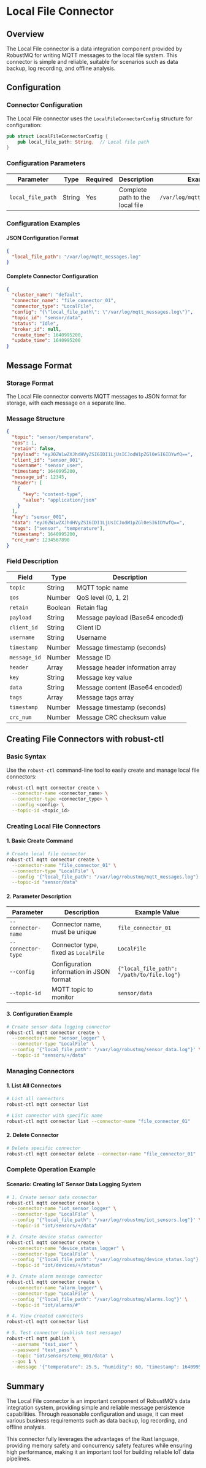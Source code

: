 # Local File Connector

## Overview

The Local File connector is a data integration component provided by RobustMQ for writing MQTT messages to the local file system. This connector is simple and reliable, suitable for scenarios such as data backup, log recording, and offline analysis.

## Configuration

### Connector Configuration

The Local File connector uses the `LocalFileConnectorConfig` structure for configuration:

```rust
pub struct LocalFileConnectorConfig {
    pub local_file_path: String,  // Local file path
}
```

### Configuration Parameters

| Parameter | Type | Required | Description | Example |
|-----------|------|----------|-------------|---------|
| `local_file_path` | String | Yes | Complete path to the local file | `/var/log/mqtt_messages.log` |

### Configuration Examples

#### JSON Configuration Format
```json
{
  "local_file_path": "/var/log/mqtt_messages.log"
}
```

#### Complete Connector Configuration
```json
{
  "cluster_name": "default",
  "connector_name": "file_connector_01",
  "connector_type": "LocalFile",
  "config": "{\"local_file_path\": \"/var/log/mqtt_messages.log\"}",
  "topic_id": "sensor/data",
  "status": "Idle",
  "broker_id": null,
  "create_time": 1640995200,
  "update_time": 1640995200
}
```

## Message Format

### Storage Format
The Local File connector converts MQTT messages to JSON format for storage, with each message on a separate line.

### Message Structure

```json
{
  "topic": "sensor/temperature",
  "qos": 1,
  "retain": false,
  "payload": "eyJ0ZW1wZXJhdHVyZSI6IDI1LjUsICJodW1pZGl0eSI6IDYwfQ==",
  "client_id": "sensor_001",
  "username": "sensor_user",
  "timestamp": 1640995200,
  "message_id": 12345,
  "header": [
    {
      "key": "content-type",
      "value": "application/json"
    }
  ],
  "key": "sensor_001",
  "data": "eyJ0ZW1wZXJhdHVyZSI6IDI1LjUsICJodW1pZGl0eSI6IDYwfQ==",
  "tags": ["sensor", "temperature"],
  "timestamp": 1640995200,
  "crc_num": 1234567890
}
```

### Field Description

| Field | Type | Description |
|-------|------|-------------|
| `topic` | String | MQTT topic name |
| `qos` | Number | QoS level (0, 1, 2) |
| `retain` | Boolean | Retain flag |
| `payload` | String | Message payload (Base64 encoded) |
| `client_id` | String | Client ID |
| `username` | String | Username |
| `timestamp` | Number | Message timestamp (seconds) |
| `message_id` | Number | Message ID |
| `header` | Array | Message header information array |
| `key` | String | Message key value |
| `data` | String | Message content (Base64 encoded) |
| `tags` | Array | Message tags array |
| `timestamp` | Number | Message timestamp (seconds) |
| `crc_num` | Number | Message CRC checksum value |

## Creating File Connectors with robust-ctl

### Basic Syntax

Use the `robust-ctl` command-line tool to easily create and manage local file connectors:

```bash
robust-ctl mqtt connector create \
  --connector-name <connector_name> \
  --connector-type <connector_type> \
  --config <config> \
  --topic-id <topic_id>
```

### Creating Local File Connectors

#### 1. Basic Create Command

```bash
# Create local file connector
robust-ctl mqtt connector create \
  --connector-name "file_connector_01" \
  --connector-type "LocalFile" \
  --config '{"local_file_path": "/var/log/robustmq/mqtt_messages.log"}' \
  --topic-id "sensor/data"
```

#### 2. Parameter Description

| Parameter | Description | Example Value |
|-----------|-------------|---------------|
| `--connector-name` | Connector name, must be unique | `file_connector_01` |
| `--connector-type` | Connector type, fixed as `LocalFile` | `LocalFile` |
| `--config` | Configuration information in JSON format | `{"local_file_path": "/path/to/file.log"}` |
| `--topic-id` | MQTT topic to monitor | `sensor/data` |

#### 3. Configuration Example

```bash
# Create sensor data logging connector
robust-ctl mqtt connector create \
  --connector-name "sensor_logger" \
  --connector-type "LocalFile" \
  --config '{"local_file_path": "/var/log/robustmq/sensor_data.log"}' \
  --topic-id "sensors/+/data"
```

### Managing Connectors

#### 1. List All Connectors
```bash
# List all connectors
robust-ctl mqtt connector list

# List connector with specific name
robust-ctl mqtt connector list --connector-name "file_connector_01"
```

#### 2. Delete Connector
```bash
# Delete specific connector
robust-ctl mqtt connector delete --connector-name "file_connector_01"
```

### Complete Operation Example

#### Scenario: Creating IoT Sensor Data Logging System

```bash
# 1. Create sensor data connector
robust-ctl mqtt connector create \
  --connector-name "iot_sensor_logger" \
  --connector-type "LocalFile" \
  --config '{"local_file_path": "/var/log/robustmq/iot_sensors.log"}' \
  --topic-id "iot/sensors/+/data"

# 2. Create device status connector
robust-ctl mqtt connector create \
  --connector-name "device_status_logger" \
  --connector-type "LocalFile" \
  --config '{"local_file_path": "/var/log/robustmq/device_status.log"}' \
  --topic-id "iot/devices/+/status"

# 3. Create alarm message connector
robust-ctl mqtt connector create \
  --connector-name "alarm_logger" \
  --connector-type "LocalFile" \
  --config '{"local_file_path": "/var/log/robustmq/alarms.log"}' \
  --topic-id "iot/alarms/#"

# 4. View created connectors
robust-ctl mqtt connector list

# 5. Test connector (publish test message)
robust-ctl mqtt publish \
  --username "test_user" \
  --password "test_pass" \
  --topic "iot/sensors/temp_001/data" \
  --qos 1 \
  --message '{"temperature": 25.5, "humidity": 60, "timestamp": 1640995200}'
```


## Summary

The Local File connector is an important component of RobustMQ's data integration system, providing simple and reliable message persistence capabilities. Through reasonable configuration and usage, it can meet various business requirements such as data backup, log recording, and offline analysis.

This connector fully leverages the advantages of the Rust language, providing memory safety and concurrency safety features while ensuring high performance, making it an important tool for building reliable IoT data pipelines.

